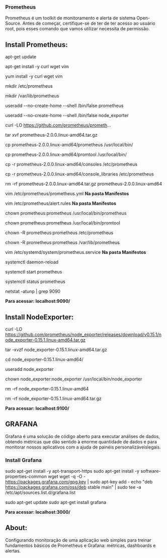 
### Prometheus

   Prometheus é um toolkit de monitoramento e alerta de sistema Open-Source.
   Antes de começar, certifique-se de ter de ter acesso ao usuário root, pois esses comando que vamos utilizar necessita de permissão.

## Install Prometheus:
 apt-get update

 apt-get install -y curl wget vim

 yum install -y curl wget vim

 mkdir /etc/prometheus

 mkdir /var/lib/prometheus

 useradd --no-create-home --shell /bin/false prometheus

 useradd --no-create-home --shell /bin/false node_exporter

 curl -LO https://github.com/prometheus/prometh...

 tar xvf prometheus-2.0.0.linux-amd64.tar.gz

 cp prometheus-2.0.0.linux-amd64/prometheus /usr/local/bin/

 cp prometheus-2.0.0.linux-amd64/promtool /usr/local/bin/

 cp -r prometheus-2.0.0.linux-amd64/consoles /etc/prometheus

 cp -r prometheus-2.0.0.linux-amd64/console_libraries /etc/prometheus

 rm -rf prometheus-2.0.0.linux-amd64.tar.gz prometheus-2.0.0.linux-amd64

 vim /etc/prometheus/prometheus.yml **Na pasta Manifestos**

 vim /etc/prometheus/alert.rules **Na pasta Manifestos**

 chown prometheus:prometheus /usr/local/bin/prometheus

 chown prometheus:prometheus /usr/local/bin/promtool

 chown -R prometheus:prometheus /etc/prometheus

 chown -R prometheus:prometheus /var/lib/prometheus

 vim /etc/systemd/system/prometheus.service **Na pasta Manifestos**

 systemctl daemon-reload

 systemctl start prometheus

 systemctl status prometheus

 netstat -atunp | grep 9090   

**Para acessar: localhost:9090/**

## Install NodeExporter:

curl -LO https://github.com/prometheus/node_exporter/releases/download/v0.15.1/node_exporter-0.15.1.linux-amd64.tar.gz

tar -xvzf node_exporter-0.15.1.linux-amd64.tar.gz

cd node_exporter-0.15.1.linux-amd64/

useradd node_exporter

chown node_exporter:node_exporter /usr/local/bin/node_exporter

rm -rf node_exporter-0.15.1.linux-amd64

rm -rf node_exporter-0.15.1.linux-amd64.tar.gz

**Para acessar: localhost:9100/**



## GRAFANA

Grafana é uma solução de código aberto para executar análises de dados, obtendo métricas que dão sentido à enorme quantidade de dados e para monitorar nossos aplicativos com a ajuda de painéis personalizáveis ​​legais.


### Install Grafana
sudo apt-get install -y apt-transport-https
sudo apt-get install -y software-properties-common wget
wget -q -O - https://packages.grafana.com/gpg.key | sudo apt-key add -
echo "deb https://packages.grafana.com/oss/deb stable main" | sudo tee -a /etc/apt/sources.list.d/grafana.list

sudo apt-get update
sudo apt-get install grafana

**Para acessar: localhost:3000/**

## About:

  Configurando monitoração de uma aplicação web simples para treinar fundamentos básicos de Prometheus e Grafana: métricas, dashboards e alertas.
